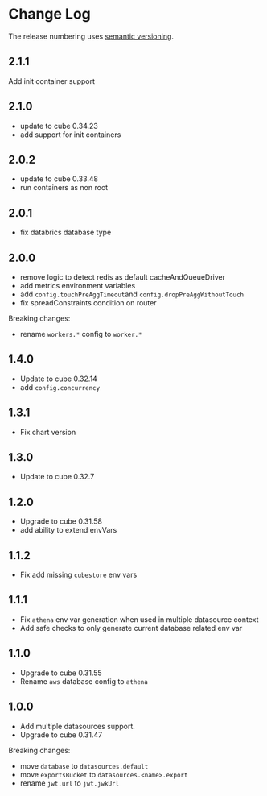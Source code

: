 # Change Log

The release numbering uses [semantic versioning](http://semver.org).

## 2.1.1
Add init container support

## 2.1.0

- update to cube 0.34.23
- add support for init containers

## 2.0.2

- update to cube 0.33.48
- run containers as non root

## 2.0.1

- fix databrics database type

## 2.0.0

- remove logic to detect redis as default cacheAndQueueDriver
- add metrics environment variables
- add `config.touchPreAggTimeout`and `config.dropPreAggWithoutTouch`
- fix spreadConstraints condition on router

Breaking changes:

- rename `workers.*` config to `worker.*`

## 1.4.0

- Update to cube 0.32.14
- add `config.concurrency`

## 1.3.1

- Fix chart version

## 1.3.0

- Update to cube 0.32.7

## 1.2.0

- Upgrade to cube 0.31.58
- add ability to extend envVars

## 1.1.2

- Fix add missing `cubestore` env vars

## 1.1.1

- Fix `athena` env var generation when used in multiple datasource context
- Add safe checks to only generate current database related env var

## 1.1.0

- Upgrade to cube 0.31.55
- Rename `aws` database config to `athena`

## 1.0.0

- Add multiple datasources support.
- Upgrade to cube 0.31.47

Breaking changes:

- move `database` to `datasources.default`
- move `exportsBucket` to `datasources.<name>.export`
- rename `jwt.url` to `jwt.jwkUrl`

